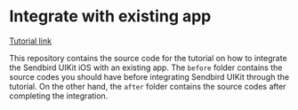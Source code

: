 # Integrate with existing app

[Tutorial link](https://sendbird.com/docs/chat/uikit/v3/ios/tutorial/integrate-with-existing-app)

This repository contains the source code for the tutorial on how to integrate the Sendbird UIKit iOS with an existing app.
The `before` folder contains the source codes you should have before integrating Sendbird UIKit through the tutorial. On the other hand, the `after` folder contains the source codes after completing the integration.
